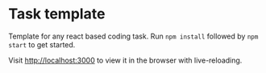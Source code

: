 # Task template

Template for any react based coding task.
Run `npm install` followed by `npm start` to get started.

Visit [http://localhost:3000](http://localhost:3000) to view it in the browser with live-reloading. 
